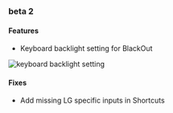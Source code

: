 ### beta 2

#### Features

* Keyboard backlight setting for BlackOut

![keyboard backlight setting](https://files.lunar.fyi/keyboard-backlight-setting.png)

#### Fixes

* Add missing LG specific inputs in Shortcuts
